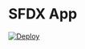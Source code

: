 # SFDX  App

[![Deploy](https://deploy-to-sfdx.com/dist/assets/images/DeployToSFDX.svg)](https://deploy-to-sfdx.com)


